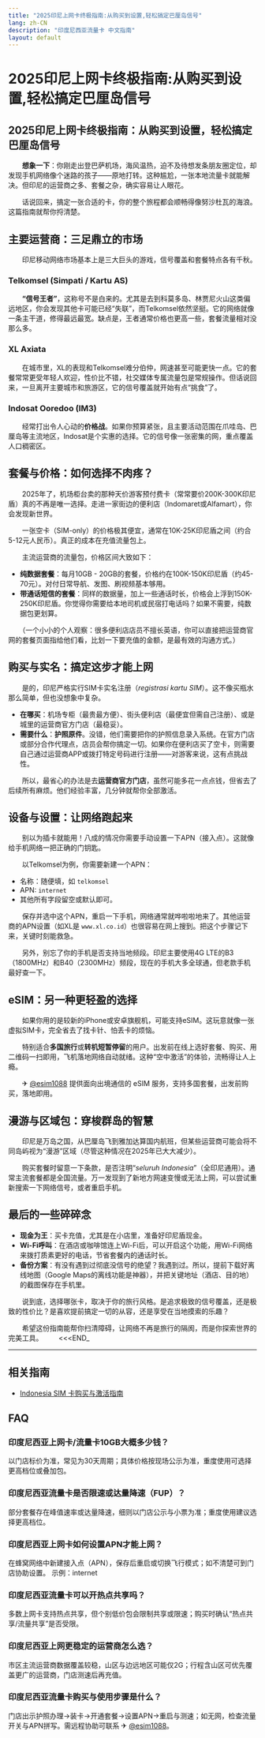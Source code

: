 ```yaml
---
title: "2025印尼上网卡终极指南:从购买到设置,轻松搞定巴厘岛信号"
lang: zh-CN
description: "印度尼西亚流量卡 中文指南"
layout: default
---
```

# 2025印尼上网卡终极指南:从购买到设置,轻松搞定巴厘岛信号

## 2025印尼上网卡终极指南：从购买到设置，轻松搞定巴厘岛信号

　　**想象一下**：你刚走出登巴萨机场，海风温热，迫不及待想发条朋友圈定位，却发现手机网络像个迷路的孩子——原地打转。这种尴尬，一张本地流量卡就能解决。但印尼的运营商之多、套餐之杂，确实容易让人眼花。

　　话说回来，搞定一张合适的卡，你的整个旅程都会顺畅得像努沙杜瓦的海浪。这篇指南就帮你捋清楚。

## 主要运营商：三足鼎立的市场

　　印尼移动网络市场基本上是三大巨头的游戏，信号覆盖和套餐特点各有千秋。

### Telkomsel (Simpati / Kartu AS)
　　**“信号王者”**，这称号不是白来的。尤其是去到科莫多岛、林贾尼火山这类偏远地区，你会发现其他卡可能已经“失联”，而Telkomsel依然坚挺。它的网络就像一条主干道，修得最远最宽。缺点是，王者通常价格也更高一些，套餐流量相对没那么多。

### XL Axiata
　　在城市里，XL的表现和Telkomsel难分伯仲，网速甚至可能更快一点。它的套餐常常更受年轻人欢迎，性价比不错，社交媒体专属流量包是常规操作。但话说回来，一旦离开主要城市和旅游区，它的信号覆盖就开始有点“挑食”了。

### Indosat Ooredoo (IM3)
　　经常打出令人心动的**价格战**。如果你预算紧张，且主要活动范围在爪哇岛、巴厘岛等主流地区，Indosat是个实惠的选择。它的信号像一张密集的网，重点覆盖人口稠密区。

## 套餐与价格：如何选择不肉疼？

　　2025年了，机场柜台卖的那种天价游客预付费卡（常常要价200K-300K印尼盾）真的不再是唯一选择。走进一家街边的便利店（Indomaret或Alfamart），你会发现新世界。

　　一张空卡（SIM-only）的价格极其便宜，通常在10K-25K印尼盾之间（约合5-12元人民币）。真正的成本在充值流量包上。

　　主流运营商的流量包，价格区间大致如下：
*   **纯数据套餐**：每月10GB - 20GB的套餐，价格约在100K-150K印尼盾（约45-70元）。对付日常导航、发图、刷视频基本够用。
*   **带通话短信的套餐**：同样的数据量，加上一些通话时长，价格会上浮到150K-250K印尼盾。你觉得你需要给本地司机或民宿打电话吗？如果不需要，纯数据包更划算。

　　（一个小小的个人观察：很多便利店店员不擅长英语，你可以直接把运营商官网的套餐页面指给他们看，比划一下要充值的金额，是最有效的沟通方式。）

## 购买与实名：搞定这步才能上网

　　是的，印尼严格实行SIM卡实名注册（*registrasi kartu SIM*）。这不像买瓶水那么简单，但也没想象中复杂。

*   **在哪买**：机场专柜（最贵最方便）、街头便利店（最便宜但需自己注册）、或是城里的运营商官方门店（最稳妥）。
*   **需要什么**：**护照原件**。没错，他们需要把你的护照信息录入系统。在官方门店或部分合作代理点，店员会帮你搞定一切。如果你在便利店买了空卡，则需要自己通过运营商APP或拨打特定号码进行注册——对游客来说，这有点挑战性。

　　所以，最省心的办法是去**运营商官方门店**，虽然可能多花一点点钱，但省去了后续所有麻烦。他们经验丰富，几分钟就帮你全部激活。

## 设备与设置：让网络跑起来

　　别以为插卡就能用！八成的情况你需要手动设置一下APN（接入点）。这就像给手机网络一把正确的门钥匙。

　　以Telkomsel为例，你需要新建一个APN：
*   名称：随便填，如 `telkomsel`
*   APN: `internet`
*   其他所有字段留空或默认即可。

　　保存并选中这个APN，重启一下手机，网络通常就哗啦啦地来了。其他运营商的APN设置（如XL是 `www.xl.co.id`）也很容易在网上搜到。把这个步骤记下来，关键时刻能救急。

　　另外，别忘了你的手机是否支持当地频段。印尼主要使用4G LTE的B3（1800MHz）和B40（2300MHz）频段，现在的手机大多全球通，但老款手机最好查一下。

## eSIM：另一种更轻盈的选择

　　如果你用的是较新的iPhone或安卓旗舰机，可能支持eSIM。这玩意就像一张虚拟SIM卡，完全省去了找卡针、怕丢卡的烦恼。

　　特别适合**多国旅行**或**转机短暂停留**的用户。出发前在线上选好套餐、购买、用二维码一扫即用，飞机落地网络自动就绪。这种“空中激活”的体验，流畅得让人上瘾。

　　✈ [@esim1088](https://t.me/s/esim1088) 提供面向出境通信的 eSIM 服务，支持多国套餐，出发前购买，落地即用。

## 漫游与区域包：穿梭群岛的智慧

　　印尼是万岛之国，从巴厘岛飞到雅加达算国内航班，但某些运营商可能会将不同岛屿视为“漫游”区域（尽管这种情况在2025年已大大减少）。

　　购买套餐时留意一下条款，是否注明“*seluruh Indonesia*”（全印尼通用）。通常主流套餐都是全国流量。万一发现到了新地方网速变慢或无法上网，可以尝试重新搜索一下网络信号，或者重启手机。

## 最后的一些碎碎念

*   **现金为王**：买卡充值，尤其是在小店里，准备好印尼盾现金。
*   **Wi-Fi呼叫**：在酒店或咖啡馆连上Wi-Fi后，可以开启这个功能，用Wi-Fi网络来拨打质素更好的电话，节省套餐内的通话时长。
*   **备份方案**：有没有遇到过彻底没信号的绝望？我遇到过。所以，提前下载好离线地图（Google Maps的离线功能是神器），并把关键地址（酒店、目的地）的截图保存在手机里。

　　说到底，选择哪张卡，取决于你的旅行风格。是追求极致的信号覆盖，还是极致的性价比？是喜欢提前搞定一切的从容，还是享受在当地摸索的乐趣？

　　希望这份指南能帮你扫清障碍，让网络不再是旅行的隔阂，而是你探索世界的完美工具。
　　<<<END_

<!-- crosslink -->
---

## 相关指南

- [Indonesia SIM 卡购买与激活指南](https://faciylike.github.io/indonesia-sim-guides)

<!-- BEGIN_INDONESIA_FAQ -->
## FAQ

### 印度尼西亚上网卡/流量卡10GB大概多少钱？
以门店标价为准，常见为30天周期；具体价格按现场公示为准，重度使用可选择更高档位或叠加包。

### 印度尼西亚流量卡是否限速或达量降速（FUP）？
部分套餐存在峰值速率或达量降速，细则以门店公示与小票为准；重度使用建议选择更高档位。

### 印度尼西亚上网卡如何设置APN才能上网？
在蜂窝网络中新建接入点（APN），保存后重启或切换飞行模式；如不清楚可到门店协助设置。 示例：internet

### 印度尼西亚流量卡可以开热点共享吗？
多数上网卡支持热点共享，但个别低价包会限制共享或限速；购买时确认“热点共享/流量共享”是否受限。

### 印度尼西亚上网更稳定的运营商怎么选？
市区主流运营商数据覆盖较稳，山区与边远地区可能仅2G；行程含山区可优先覆盖更广的运营商，门店测速后再充值。

### 印度尼西亚流量卡购买与使用步骤是什么？
门店出示护照办理→装卡→开通套餐→设置APN→重启与测速；如无网，检查流量开关与APN拼写。需远程协助可联系 ✈ [@esim1088](https://t.me/s/esim1088)。

<script type="application/ld+json">
{"@context": "https://schema.org", "@type": "FAQPage", "mainEntity": [{"@type": "Question", "name": "印度尼西亚上网卡/流量卡10GB大概多少钱？", "acceptedAnswer": {"@type": "Answer", "text": "以门店标价为准，常见为30天周期；具体价格按现场公示为准，重度使用可选择更高档位或叠加包。"}}, {"@type": "Question", "name": "印度尼西亚流量卡是否限速或达量降速（FUP）？", "acceptedAnswer": {"@type": "Answer", "text": "部分套餐存在峰值速率或达量降速，细则以门店公示与小票为准；重度使用建议选择更高档位。"}}, {"@type": "Question", "name": "印度尼西亚上网卡如何设置APN才能上网？", "acceptedAnswer": {"@type": "Answer", "text": "在蜂窝网络中新建接入点（APN），保存后重启或切换飞行模式；如不清楚可到门店协助设置。 示例：internet"}}, {"@type": "Question", "name": "印度尼西亚流量卡可以开热点共享吗？", "acceptedAnswer": {"@type": "Answer", "text": "多数上网卡支持热点共享，但个别低价包会限制共享或限速；购买时确认“热点共享/流量共享”是否受限。"}}, {"@type": "Question", "name": "印度尼西亚上网更稳定的运营商怎么选？", "acceptedAnswer": {"@type": "Answer", "text": "市区主流运营商数据覆盖较稳，山区与边远地区可能仅2G；行程含山区可优先覆盖更广的运营商，门店测速后再充值。"}}, {"@type": "Question", "name": "印度尼西亚流量卡购买与使用步骤是什么？", "acceptedAnswer": {"@type": "Answer", "text": "门店出示护照办理→装卡→开通套餐→设置APN→重启与测速；如无网，检查流量开关与APN拼写。需远程协助可联系 ✈ @esim1088。"}}]}
</script>
<!-- END_INDONESIA_FAQ -->

